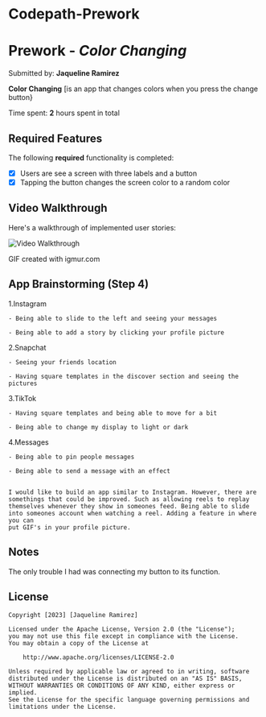# Codepath-Prework
# Prework - *Color Changing*

Submitted by: **Jaqueline Ramirez**

**Color Changing** [is an app that changes colors when you press the change button}

Time spent: **2** hours spent in total

## Required Features

The following **required** functionality is completed:

- [X] Users are see a screen with three labels and a button
- [X] Tapping the button changes the screen color to a random color
 
## Video Walkthrough

Here's a walkthrough of implemented user stories:

<img src='http://i.imgur.com/a/L9cNUFe.gif' title='Video Walkthrough' width='' alt='Video Walkthrough' />

GIF created with igmur.com

## App Brainstorming (Step 4)
   1.Instagram
   
    - Being able to slide to the left and seeing your messages
    
    - Being able to add a story by clicking your profile picture
    
    
   2.Snapchat
   
    - Seeing your friends location
    
    - Having square templates in the discover section and seeing the pictures
    
    
   3.TikTok
   
    - Having square templates and being able to move for a bit
    
    - Being able to change my display to light or dark
    
    
   4.Messages
   
    - Being able to pin people messages
    
    - Being able to send a message with an effect
    
    
    I would like to build an app similar to Instagram. However, there are 
    somethings that could be improved. Such as allowing reels to replay 
    themselves whenever they show in someones feed. Being able to slide 
    into someones account when watching a reel. Adding a feature in where you can 
    put GIF's in your profile picture. 


## Notes
  The only trouble I had was connecting my button to its function.

## License

    Copyright [2023] [Jaqueline Ramirez]

    Licensed under the Apache License, Version 2.0 (the "License");
    you may not use this file except in compliance with the License.
    You may obtain a copy of the License at

        http://www.apache.org/licenses/LICENSE-2.0

    Unless required by applicable law or agreed to in writing, software
    distributed under the License is distributed on an "AS IS" BASIS,
    WITHOUT WARRANTIES OR CONDITIONS OF ANY KIND, either express or implied.
    See the License for the specific language governing permissions and
    limitations under the License.

